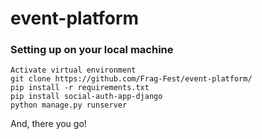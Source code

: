 # event-platform

### Setting up on your local machine 
```
Activate virtual environment  
git clone https://github.com/Frag-Fest/event-platform/  
pip install -r requirements.txt 
pip install social-auth-app-django
python manage.py runserver  
``` 
And, there you go!
